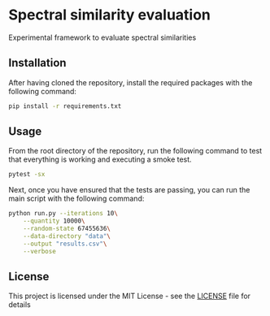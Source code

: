 # Spectral similarity evaluation

Experimental framework to evaluate spectral similarities

## Installation

After having cloned the repository, install the required packages with the following command:

```bash
pip install -r requirements.txt
```

## Usage

From the root directory of the repository, run the following command to test that everything is working and executing a smoke test.

```bash
pytest -sx
```

Next, once you have ensured that the tests are passing, you can run the main script with the following command:

```bash
python run.py --iterations 10\
    --quantity 10000\
    --random-state 67455636\
    --data-directory "data"\
    --output "results.csv"\
    --verbose
```

## License

This project is licensed under the MIT License - see the [LICENSE](LICENSE) file for details
